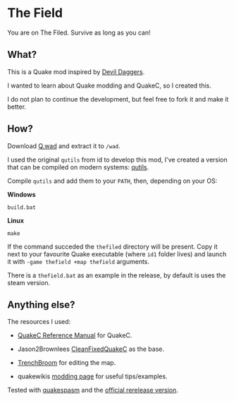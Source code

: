 # The Field

You are on The Filed. Survive as long as you can!

## What?

This is a Quake mod inspired by [Devil Daggers](https://store.steampowered.com/app/422970/Devil_Daggers/).

I wanted to learn about Quake modding and QuakeC, so I created this.

I do not plan to continue the development, but feel free to fork it and make it better.

## How?

Download [Q.wad](https://www.quaddicted.com/files/wads/q.zip) and extract it to `/wad`.

I used the original `qutils` from id to develop this mod, I've created a version that can be compiled on modern systems: [qutils](https://github.com/g0mb4/qutils).

Compile `qutils` and add them to your `PATH`, then, depending on your OS:

**Windows**
```
build.bat
```

**Linux**
```
make
```

If the command succeded the `thefiled` directory will be present. Copy it next to your favourite Quake
executable (where `id1` folder lives) and launch it with `-game thefield +map thefield` arguments.

There is a `thefield.bat` as an example in the release, by default is uses the steam version.

## Anything else?

The resources I used:

+ [QuakeC Reference
Manual](https://pages.cs.wisc.edu/~jeremyp/quake/quakec/quakec.pdf) for QuakeC.

+ Jason2Brownlees [CleanFixedQuakeC](https://github.com/Jason2Brownlee/CleanFixedQuakeC) as the base.

+ [TrenchBroom](https://trenchbroom.github.io/) for editing the map.

+ quakewikis [modding page](https://quakewiki.org/wiki/Main_Page) for useful tips/examples.

Tested with [quakespasm](https://github.com/sezero/quakespasm) and the [official rerelease version](https://store.steampowered.com/app/2310/Quake/).
